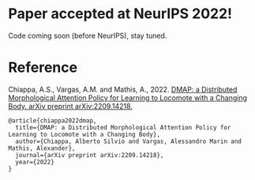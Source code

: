 # Paper accepted at NeurIPS 2022!

Code coming soon (before NeurIPS), stay tuned. 

# Reference

Chiappa, A.S., Vargas, A.M. and Mathis, A., 2022. [DMAP: a Distributed Morphological Attention Policy for Learning to Locomote with a Changing Body. arXiv preprint arXiv:2209.14218.](https://arxiv.org/abs/2209.14218)

```
@article{chiappa2022dmap,
  title={DMAP: a Distributed Morphological Attention Policy for Learning to Locomote with a Changing Body},
  author={Chiappa, Alberto Silvio and Vargas, Alessandro Marin and Mathis, Alexander},
  journal={arXiv preprint arXiv:2209.14218},
  year={2022}
}
```
